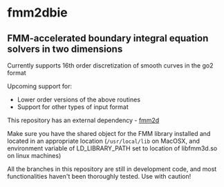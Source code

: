 # fmm2dbie

## FMM-accelerated boundary integral equation solvers in two dimensions

Currently supports 16th order discretization of smooth curves in the
go2 format

Upcoming support for: 
-  Lower order versions of the above routines
-  Support for other types of input format


This repository has an external dependency - [fmm2d](https://github.com/flatironinstitute/fmm2d)

Make sure you have the shared object for the FMM library installed and
located in an appropriate location (`/usr/local/lib` on MacOSX, and
environment variable of LD_LIBRARY_PATH set to location of libfmm3d.so 
on linux machines)

All the branches in this repository are still in development code, and most functionalities haven't been thoroughly tested. Use with caution!
